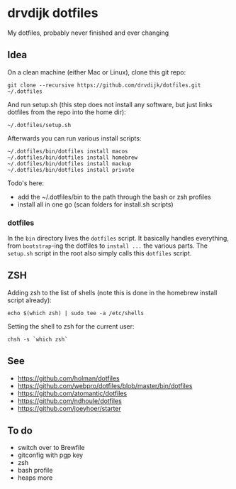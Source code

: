 # drvdijk dotfiles

My dotfiles, probably never finished and ever changing

## Idea

On a clean machine (either Mac or Linux), clone this git repo:

    git clone --recursive https://github.com/drvdijk/dotfiles.git ~/.dotfiles

And run setup.sh (this step does not install any software, but just links dotfiles from the repo into the home dir):

    ~/.dotfiles/setup.sh

Afterwards you can run various install scripts:

    ~/.dotfiles/bin/dotfiles install macos
    ~/.dotfiles/bin/dotfiles install homebrew
    ~/.dotfiles/bin/dotfiles install mackup
    ~/.dotfiles/bin/dotfiles install private

Todo's here:
* add the ~/.dotfiles/bin to the path through the bash or zsh profiles
* install all in one go (scan folders for install.sh scripts)

### dotfiles

In the `bin` directory lives the `dotfiles` script. It basically handles everything, from `bootstrap`-ing the dotfiles to `install ...` the various parts. The `setup.sh` script in the root also simply calls this `dotfiles` script.

## ZSH

Adding zsh to the list of shells (note this is done in the homebrew install script already):

    echo $(which zsh) | sudo tee -a /etc/shells

Setting the shell to zsh for the current user:

    chsh -s `which zsh`

## See

* https://github.com/holman/dotfiles
* https://github.com/webpro/dotfiles/blob/master/bin/dotfiles
* https://github.com/atomantic/dotfiles
* https://github.com/ndhoule/dotfiles
* https://github.com/joeyhoer/starter

## To do

* switch over to Brewfile
* gitconfig with pgp key
* zsh
* bash profile
* heaps more
